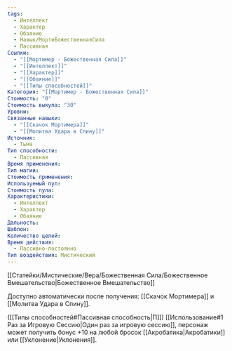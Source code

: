 ```yaml
---
tags:
  - Интеллект
  - Характер
  - Обаяние
  - Навык/МортиБожественнаяСила
  - Пассивная
Ссылки:
  - "[[Мортимер - Божественная Сила]]"
  - "[[Интеллект]]"
  - "[[Характер]]"
  - "[[Обаяние]]"
  - "[[Типы способностей]]"
Категория: "[[Мортимер - Божественная Сила]]"
Стоимость: "0"
Стоимость выкупа: "30"
Уровни: 
Связанные навыки:
  - "[[Скачок Мортимера]]"
  - "[[Молитва Удара в Спину]]"
Источник:
  - Тьма
Тип способности:
  - Пассивная
Время применения: 
Тип магии: 
Стоимость применения: 
Используемый пул: 
Стоимость пула: 
Характеристики:
  - Интеллект
  - Характер
  - Обаяние
Дальность: 
Шаблон: 
Количество целей: 
Время действия:
  - Пассивно-постоянно
Тип воздействия: Мистический
---
```

[[Статейки/Мистические/Вера/Божественная Сила/Божественное Вмешательство|Божественное Вмешательство]]

Доступно автоматически после получения: [[Скачок Мортимера]] и [[Молитва Удара в Спину]].  

([[Типы способностей#Пассивная способность|П]]) [[Использование#1 Раз за Игровую Сессию|Один раз за игровую сессию]], персонаж может получить бонус +10 на любой бросок [[Акробатика|Акробатики]] или [[Уклонение|Уклонения]].   
